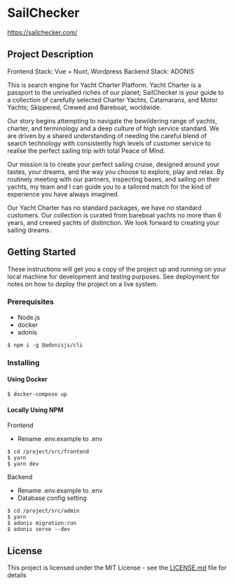 # SailChecker

https://sailchecker.com/

## Project Description
Frontend Stack: Vue + Nuxt, Wordpress
Backend Stack: ADONIS

This is search engine for Yacht Charter Platform.
Yacht Charter is a passport to the unrivalled riches of our planet; SailChecker is your guide to a collection of carefully selected Charter Yachts, Catamarans, and Motor Yachts; Skippered, Crewed and Bareboat, worldwide.

Our story begins attempting to navigate the bewildering range of yachts, charter, and terminology and a deep culture of high service standard. We are driven by a shared understanding of needing the careful blend of search technology with consistently high levels of customer service to realise the perfect sailing trip with total Peace of Mind.

Our mission is to create your perfect sailing cruise, designed around your tastes, your dreams, and the way you choose to explore, play and relax. By routinely meeting with our partners, inspecting bases, and sailing on their yachts, my team and I can guide you to a tailored match for the kind of experience you have always imagined.

Our Yacht Charter has no standard packages, we have no standard customers. Our collection is curated from bareboat yachts no more than 6 years, and crewed yachts of distinction. We look forward to creating your sailing dreams.

## Getting Started

These instructions will get you a copy of the project up and running on your local machine for development and testing purposes. See deployment for notes on how to deploy the project on a live system.

### Prerequisites
- Node.js
- docker
- adonis

```
$ npm i -g @adonisjs/cli
```

### Installing

#### Using Docker

```
$ docker-compose up
```

#### Locally Using NPM

Frontend
- Rename .env.example to .env
```
$ cd /project/src/frontend
$ yarn
$ yarn dev
```

Backend
- Rename .env.example to .env
- Database config setting
```
$ cd /project/src/admin
$ yarn
$ adonis migration:run
$ adonis serve --dev
```

## License

This project is licensed under the MIT License - see the [LICENSE.md](LICENSE.md) file for details


